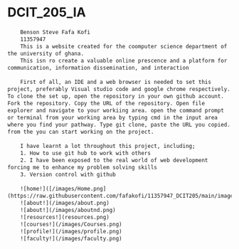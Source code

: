 # DCIT_205_IA

        Benson Steve Fafa Kofi
        11357947        
        This is a website created for the coomputer science department of the university of ghana. 
        This isn ro create a valuable online prescence and a platform for communication, information dissemination, and interaction

        First of all, an IDE and a web browser is needed to set this project, preferably Visual studio code and google chrome respectively. To clone the set up, open the repository in your own github account. Fork the repository. Copy the URL of the repository. Open file explorer and navigate to your workiing area. open the command prompt or terminal from your working area by typing cmd in the input area where you find your pathway. Type git clone, paste the URL you copied. from the you can start working on the project.

        I have learnt a lot throughout this project, including;
        1. How to use git hub to work with others
        2. I have been exposed to the real world of web development forcing me to enhance my problem solving skills
        3. Version control with github 
        
        ![home!]([/images/Home.png](https://raw.githubusercontent.com/fafakofi/11357947_DCIT205/main/images/Home.png))
        ![about!](/images/about.png)
        ![about!](/images/aboutnd.png)
        ![resources!](resources.png)
        ![courses!](/images/Courses.png)
        ![profile!](/images/profile.png)
        ![faculty!](/images/faculty.png)
   
     
    
